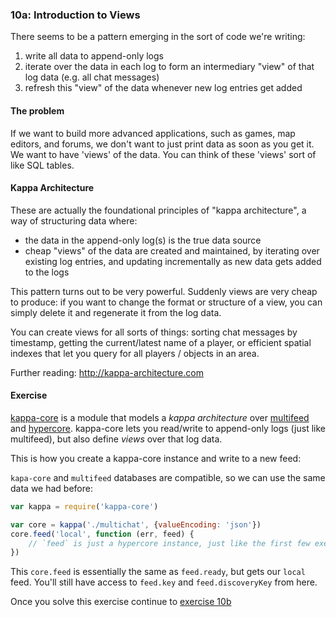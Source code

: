 ### 10a: Introduction to Views

There seems to be a pattern emerging in the sort of code we're writing:

1. write all data to append-only logs
2. iterate over the data in each log to form an intermediary "view" of that log data (e.g. all chat messages)
3. refresh this "view" of the data whenever new log entries get added

#### The problem

If we want to build more advanced applications, such as games, map editors, and forums, we don't want to just print data as soon as you get it. We want to have 'views' of the data. You can think of these 'views' sort of like SQL tables.

#### Kappa Architecture

These are actually the foundational principles of "kappa architecture", a way of structuring data where:

- the data in the append-only log(s) is the true data source
- cheap "views" of the data are created and maintained, by iterating over existing log entries, and updating incrementally as new data gets added to the logs

This pattern turns out to be very powerful. Suddenly views are very cheap to produce: if you want to change the format or structure of a view, you can simply delete it and regenerate it from the log data.

You can create views for all sorts of things: sorting chat messages by timestamp, getting the current/latest name of a player, or efficient spatial indexes that let you query for all players / objects in an area.

Further reading: http://kappa-architecture.com

#### Exercise

[kappa-core](https://github.com/noffle/kappa-core) is a module that models a *kappa architecture* over [multifeed](https://github.com/noffle/multifeed) and [hypercore](https://github.com/mafintosh/hypercore). kappa-core lets you read/write to append-only logs (just like multifeed), but also define *views* over that log data.

This is how you create a kappa-core instance and write to a new feed:

`kapa-core` and `multifeed` databases are compatible, so we can use the same data we had before:

```js
var kappa = require('kappa-core')

var core = kappa('./multichat', {valueEncoding: 'json'})
core.feed('local', function (err, feed) {
    // `feed` is just a hypercore instance, just like the first few exercises.
})
```

This `core.feed` is essentially the same as `feed.ready`, but gets our `local` feed. You'll still have access to `feed.key` and `feed.discoveryKey` from here.

Once you solve this exercise continue to [exercise 10b](10b.html)
